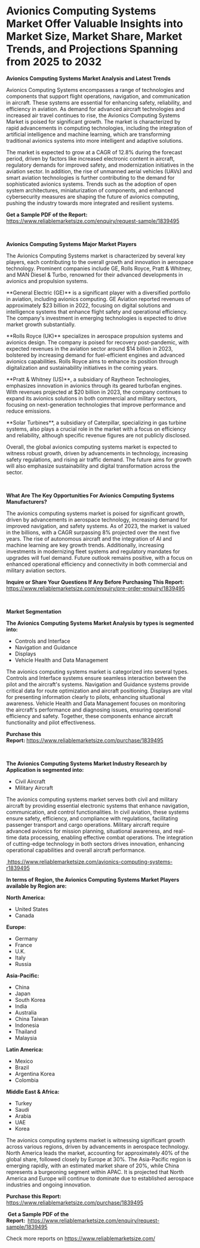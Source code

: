 <p><h1>Avionics Computing Systems Market Offer Valuable Insights into Market Size, Market Share, Market Trends, and Projections Spanning from 2025 to 2032</h1></p><p><strong>Avionics Computing Systems Market Analysis and Latest Trends</strong></p>
<p><p>Avionics Computing Systems encompasses a range of technologies and components that support flight operations, navigation, and communication in aircraft. These systems are essential for enhancing safety, reliability, and efficiency in aviation. As demand for advanced aircraft technologies and increased air travel continues to rise, the Avionics Computing Systems Market is poised for significant growth. The market is characterized by rapid advancements in computing technologies, including the integration of artificial intelligence and machine learning, which are transforming traditional avionics systems into more intelligent and adaptive solutions.</p><p>The market is expected to grow at a CAGR of 12.8% during the forecast period, driven by factors like increased electronic content in aircraft, regulatory demands for improved safety, and modernization initiatives in the aviation sector. In addition, the rise of unmanned aerial vehicles (UAVs) and smart aviation technologies is further contributing to the demand for sophisticated avionics systems. Trends such as the adoption of open system architectures, miniaturization of components, and enhanced cybersecurity measures are shaping the future of avionics computing, pushing the industry towards more integrated and resilient systems.</p></p>
<p><strong>Get a Sample PDF of the Report:&nbsp;</strong> <a href="https://www.reliablemarketsize.com/enquiry/request-sample/1839495?utm_campaign=2744&utm_medium=2&utm_source=Github&utm_content=ia&utm_term=11032025&utm_id=avionics-computing-systems">https://www.reliablemarketsize.com/enquiry/request-sample/1839495</a></p>
<p>&nbsp;</p>
<p><strong>Avionics Computing Systems Major Market Players</strong></p>
<p><p>The Avionics Computing Systems market is characterized by several key players, each contributing to the overall growth and innovation in aerospace technology. Prominent companies include GE, Rolls Royce, Pratt & Whitney, and MAN Diesel & Turbo, renowned for their advanced developments in avionics and propulsion systems.</p><p>**General Electric (GE)** is a significant player with a diversified portfolio in aviation, including avionics computing. GE Aviation reported revenues of approximately $23 billion in 2022, focusing on digital solutions and intelligence systems that enhance flight safety and operational efficiency. The company's investment in emerging technologies is expected to drive market growth substantially.</p><p>**Rolls Royce (UK)** specializes in aerospace propulsion systems and avionics design. The company is poised for recovery post-pandemic, with expected revenues in the aviation sector around $14 billion in 2023, bolstered by increasing demand for fuel-efficient engines and advanced avionics capabilities. Rolls Royce aims to enhance its position through digitalization and sustainability initiatives in the coming years.</p><p>**Pratt & Whitney (US)**, a subsidiary of Raytheon Technologies, emphasizes innovation in avionics through its geared turbofan engines. With revenues projected at $20 billion in 2023, the company continues to expand its avionics solutions in both commercial and military sectors, focusing on next-generation technologies that improve performance and reduce emissions.</p><p>**Solar Turbines**, a subsidiary of Caterpillar, specializing in gas turbine systems, also plays a crucial role in the market with a focus on efficiency and reliability, although specific revenue figures are not publicly disclosed.</p><p>Overall, the global avionics computing systems market is expected to witness robust growth, driven by advancements in technology, increasing safety regulations, and rising air traffic demand. The future aims for growth will also emphasize sustainability and digital transformation across the sector.</p></p>
<p>&nbsp;</p>
<p><strong>What Are The Key Opportunities For Avionics Computing Systems Manufacturers?</strong></p>
<p><p>The avionics computing systems market is poised for significant growth, driven by advancements in aerospace technology, increasing demand for improved navigation, and safety systems. As of 2023, the market is valued in the billions, with a CAGR surpassing 8% projected over the next five years. The rise of autonomous aircraft and the integration of AI and machine learning are key growth trends. Additionally, increasing investments in modernizing fleet systems and regulatory mandates for upgrades will fuel demand. Future outlook remains positive, with a focus on enhanced operational efficiency and connectivity in both commercial and military aviation sectors.</p></p>
<p><strong>Inquire or Share Your Questions If Any Before Purchasing This Report:</strong> <a href="https://www.reliablemarketsize.com/enquiry/pre-order-enquiry/1839495?utm_campaign=2744&utm_medium=2&utm_source=Github&utm_content=ia&utm_term=11032025&utm_id=avionics-computing-systems">https://www.reliablemarketsize.com/enquiry/pre-order-enquiry/1839495</a></p>
<p>&nbsp;</p>
<p><strong>Market Segmentation</strong></p>
<p><strong>The Avionics Computing Systems Market Analysis by types is segmented into:</strong></p>
<p><ul><li>Controls and Interface</li><li>Navigation and Guidance</li><li>Displays</li><li>Vehicle Health and Data Management</li></ul></p>
<p><p>The avionics computing systems market is categorized into several types. Controls and Interface systems ensure seamless interaction between the pilot and the aircraft's systems. Navigation and Guidance systems provide critical data for route optimization and aircraft positioning. Displays are vital for presenting information clearly to pilots, enhancing situational awareness. Vehicle Health and Data Management focuses on monitoring the aircraft's performance and diagnosing issues, ensuring operational efficiency and safety. Together, these components enhance aircraft functionality and pilot effectiveness.</p></p>
<p><strong>Purchase this Report:&nbsp;</strong><a href="https://www.reliablemarketsize.com/purchase/1839495?utm_campaign=2744&utm_medium=2&utm_source=Github&utm_content=ia&utm_term=11032025&utm_id=avionics-computing-systems">https://www.reliablemarketsize.com/purchase/1839495</a></p>
<p>&nbsp;</p>
<p><strong>The Avionics Computing Systems Market Industry Research by Application is segmented into:</strong></p>
<p><ul><li>Civil Aircraft</li><li>Military Aircraft</li></ul></p>
<p><p>The avionics computing systems market serves both civil and military aircraft by providing essential electronic systems that enhance navigation, communication, and control functionalities. In civil aviation, these systems ensure safety, efficiency, and compliance with regulations, facilitating passenger transport and cargo operations. Military aircraft require advanced avionics for mission planning, situational awareness, and real-time data processing, enabling effective combat operations. The integration of cutting-edge technology in both sectors drives innovation, enhancing operational capabilities and overall aircraft performance.</p></p>
<p><a href="https://www.reliablemarketsize.com/avionics-computing-systems-r1839495?utm_campaign=2744&utm_medium=2&utm_source=Github&utm_content=ia&utm_term=11032025&utm_id=avionics-computing-systems">&nbsp;https://www.reliablemarketsize.com/avionics-computing-systems-r1839495</a></p>
<p><strong>In terms of Region, the Avionics Computing Systems Market Players available by Region are:</strong></p>
<p>
    <p> <strong> North America: </strong>
        <ul>
            <li>United States</li>
            <li>Canada</li>
        </ul>
        </p> 
    <p> <strong> Europe: </strong>
        <ul>
            <li>Germany</li>
            <li>France</li>
            <li>U.K.</li>
            <li>Italy</li>
            <li>Russia</li>
        </ul>
        </p> 
    <p> <strong> Asia-Pacific: </strong>
        <ul>
            <li>China</li>
            <li>Japan</li>
            <li>South Korea</li>
            <li>India</li>
            <li>Australia</li>
            <li>China Taiwan</li>
            <li>Indonesia</li>
            <li>Thailand</li>
            <li>Malaysia</li>
        </ul>
        </p> 
    <p> <strong> Latin America: </strong>
        <ul>
            <li>Mexico</li>
            <li>Brazil</li>
            <li>Argentina Korea</li>
            <li>Colombia</li>
        </ul>
        </p> 
    <p> <strong> Middle East & Africa: </strong>
        <ul>
            <li>Turkey</li>
            <li>Saudi</li>
            <li>Arabia</li>
            <li>UAE</li>
            <li>Korea</li>
        </ul>
    </p>
    </p>
<p><p>The avionics computing systems market is witnessing significant growth across various regions, driven by advancements in aerospace technology. North America leads the market, accounting for approximately 40% of the global share, followed closely by Europe at 30%. The Asia-Pacific region is emerging rapidly, with an estimated market share of 20%, while China represents a burgeoning segment within APAC. It is projected that North America and Europe will continue to dominate due to established aerospace industries and ongoing innovation.</p></p>
<p><strong>Purchase this Report: </strong><a href="https://www.reliablemarketsize.com/purchase/1839495?utm_campaign=2744&utm_medium=2&utm_source=Github&utm_content=ia&utm_term=11032025&utm_id=avionics-computing-systems">https://www.reliablemarketsize.com/purchase/1839495</a></p>
<p>&nbsp;<strong>Get a Sample PDF of the Report:&nbsp;&nbsp;</strong><a href="https://www.reliablemarketsize.com/enquiry/request-sample/1839495?utm_campaign=2744&utm_medium=2&utm_source=Github&utm_content=ia&utm_term=11032025&utm_id=avionics-computing-systems">https://www.reliablemarketsize.com/enquiry/request-sample/1839495</a></p>
<p><strong></strong></p>
<p>Check more reports on <a href="https://www.reliablemarketsize.com/?utm_campaign=2744&utm_medium=2&utm_source=Github&utm_content=ia&utm_term=11032025&utm_id=avionics-computing-systems">https://www.reliablemarketsize.com/</a></p>